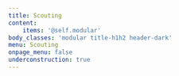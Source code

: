 ```yaml
---
title: Scouting
content:
    items: '@self.modular'
body_classes: 'modular title-h1h2 header-dark'
menu: Scouting
onpage_menu: false
underconstruction: true
---
```


